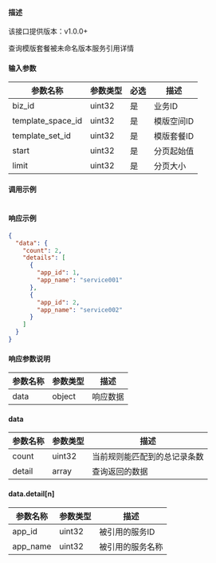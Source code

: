 #### 描述

该接口提供版本：v1.0.0+

查询模版套餐被未命名版本服务引用详情

#### 输入参数

| 参数名称          | 参数类型 | 必选 | 描述       |
| ----------------- | -------- | ---- | ---------- |
| biz_id            | uint32   | 是   | 业务ID     |
| template_space_id | uint32   | 是   | 模版空间ID |
| template_set_id   | uint32   | 是   | 模版套餐ID |
| start             | uint32   | 是   | 分页起始值 |
| limit             | uint32   | 是   | 分页大小   |

#### 调用示例

```json

```

#### 响应示例

```json
{
  "data": {
    "count": 2,
    "details": [
      {
        "app_id": 1,
        "app_name": "service001"
      },
      {
        "app_id": 2,
        "app_name": "service002"
      }
    ]
  }
}
```

#### 响应参数说明

| 参数名称 | 参数类型 | 描述     |
| -------- | -------- | -------- |
| data     | object   | 响应数据 |

#### data

| 参数名称 | 参数类型 | 描述                         |
| -------- | -------- | ---------------------------- |
| count    | uint32   | 当前规则能匹配到的总记录条数 |
| detail   | array    | 查询返回的数据               |

#### data.detail[n]

| 参数名称 | 参数类型 | 描述             |
| -------- | -------- | ---------------- |
| app_id   | uint32   | 被引用的服务ID   |
| app_name | uint32   | 被引用的服务名称 |

